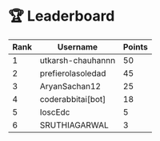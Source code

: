 # 🏆 Leaderboard

| Rank | Username | Points |
|------|----------|--------|
| 1 | utkarsh-chauhannn | 50 |
| 2 | prefierolasoledad | 45 |
| 3 | AryanSachan12 | 25 |
| 4 | coderabbitai[bot] | 18 |
| 5 | IoscEdc | 5 |
| 6 | SRUTHIAGARWAL | 3 |
